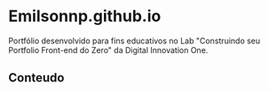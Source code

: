 # Emilsonnp.github.io
Portfólio desenvolvido para fins educativos no Lab "Construindo seu Portfolio Front-end do Zero" da Digital Innovation One.

## Conteudo

